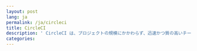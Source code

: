 ```yaml
---
layout: post
lang: ja
permalink: /ja/circleci
title: CircleCI
description: ' CircleCI は、プロジェクトの規模にかかわらず、迅速かつ質の高いチーム開発を容易にします。誰もが頭の中で想像した通りに開発を進められるようにする、それが私たちのミッションです。(募集中) '
categories: 
---
```

